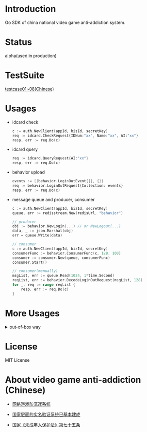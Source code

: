 # Introduction
Go SDK of china national video game anti-addiction system.

# Status
alpha(used in production)

# TestSuite
[testcase01~08(Chinese)](https://github.com/cupen/game-anti-addiction/tree/master/_examples/testsuite)


# Usages
* idcard check
  ```go
  c := auth.NewClient(appId, bizId, secretKey)
  req := idcard.CheckRequest{IDNum:"xx", Name:"xx", AI:"xx"}
  resp, err := req.Do(c)
  ```

* idcard query 
  ```go
  req := idcard.QueryRequest{AI:"xx"}
  resp, err := req.Do(c)
  ```

* behavior upload
  ```go
  events := []behavior.LoginOutEvent{{}, {}} 
  req := behavior.LoginOutRequest{Collection: events}
  resp, err := req.Do(c)
  ```

* message queue and producer, consumer
  ```go
  c := auth.NewClient(appId, bizId, secretKey)
  queue, err := redisstream.New(redisUrl, "behavior")

  // producer
  obj := behavior.NewLogin(...) // or NewLogout(...)
  data, _ := json.Marshal(obj)
  err = queue.Write(data)

  // consumer
  c := auth.NewClient(appId, bizId, secretKey)
  consumerFunc := behavior.ConsumerFunc(c, 128, 100)
  consumer := consumer.New(queue, consumerFunc)
  consumer.Start()

  // consumer(manually)
  msgList, err := queue.Read(1024, 1*time.Second)
  reqList, err := behavior.DecodeLoginOutRequest(msgList, 128)
  for _, req := range reqList {
      resp, err := req.Do(c)
  }
  ```

# More Usages
<details>
	<summary> out-of-box way </summary>

  ```go
  c := auth.NewClient(appId, bizId, secretKey)
  gaa, err := outofbox.New(c, redisUrl)
  gaa.Start(nil)
  gaa.PushBehavior(xxx)
  gaa.PushQueryRequest(xxx)
  ```

</details>

# License
MIT License


# About video game anti-addiction (Chinese)

* [网络游戏防沉迷系统](https://zh.wikipedia.org/zh-hans/%E7%BD%91%E7%BB%9C%E6%B8%B8%E6%88%8F%E9%98%B2%E6%B2%89%E8%BF%B7%E7%B3%BB%E7%BB%9F)
* [国家层面的实名验证系统已基本建成](http://youxiputao.com/articles/21386)

* [国家《未成年人保护法》第七十五条](http://www.gov.cn/xinwen/2020-10/18/content_5552113.htm)  
